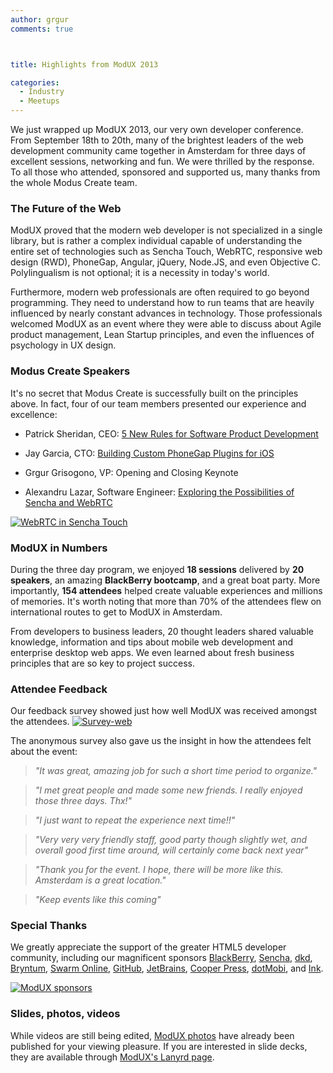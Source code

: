 ```yaml
---
author: grgur
comments: true



title: Highlights from ModUX 2013

categories:
  - Industry
  - Meetups
---
```


We just wrapped up ModUX 2013, our very own developer conference. From September 18th to 20th, many of the brightest leaders of the web development community came together in Amsterdam for three days of excellent sessions, networking and fun. We were thrilled by the response. To all those who attended, sponsored and supported us, many thanks from the whole Modus Create team.





### The Future of the Web





ModUX proved that the modern web developer is not specialized in a single library, but is rather a complex individual capable of understanding the entire set of technologies such as Sencha Touch, WebRTC, responsive web design (RWD), PhoneGap, Angular, jQuery, Node.JS, and even Objective C. Polylingualism is not optional; it is a necessity in today's world.





Furthermore, modern web professionals are often required to go beyond programming. They need to understand how to run teams that are heavily influenced by nearly constant advances in technology. Those professionals welcomed ModUX as an event where they were able to discuss about Agile product management, Lean Startup principles, and even the influences of psychology in UX design.





### Modus Create Speakers





It's no secret that Modus Create is successfully built on the principles above. In fact, four of our team members presented our experience and excellence:







  * Patrick Sheridan, CEO: [5 New Rules for Software Product Development](http://moduxcon.com/speakers.html###5rules)


  * Jay Garcia, CTO: [Building Custom PhoneGap Plugins for iOS](http://moduxcon.com/speakers.html###phonegap)


  * Grgur Grisogono, VP: Opening and Closing Keynote


  * Alexandru Lazar, Software Engineer: [Exploring the Possibilities of Sencha and WebRTC](http://moduxcon.com/speakers.html###webrtc)





[![WebRTC in Sencha Touch](../assets/uploads//2013/09/IMG_8035.jpg)](../assets/uploads//2013/09/IMG_8035.jpg)





### ModUX in Numbers





During the three day program, we enjoyed **18 sessions** delivered by **20 speakers**, an amazing **BlackBerry bootcamp**, and a great boat party. More importantly, **154 attendees** helped create valuable experiences and millions of memories. It's worth noting that more than 70% of the attendees flew on international routes to get to ModUX in Amsterdam.





From developers to business leaders, 20 thought leaders shared valuable knowledge, information and tips about mobile web development and enterprise desktop web apps. We even learned about fresh business principles that are so key to project success.





### Attendee Feedback





Our feedback survey showed just how well ModUX was received amongst the attendees. [![Survey-web](../assets/uploads//2013/09/Survey-web1.png)](../assets/uploads//2013/09/Survey-web.png)





The anonymous survey also gave us the insight in how the attendees felt about the event:





> 
  
> 
> _"It was great, amazing job for such a short time period to organize."_
> 
> 
  
  
> 
> _"I met great people and made some new friends. I really enjoyed those three days. Thx!"_
> 
> 
  
  
> 
> _"I just want to repeat the experience next time!!"_
> 
> 
  
  
> 
> _"Very very very friendly staff, good party though slightly wet, and overall good first time around, will certainly come back next year"_
> 
> 
  
  
> 
> _"Thank you for the event. I hope, there will be more like this. Amsterdam is a great location."_
> 
> 
  
  
> 
> _"Keep events like this coming"_
> 
> 






### Special Thanks





We greatly appreciate the support of the greater HTML5 developer community, including our magnificent sponsors [BlackBerry](http://blackberry.com), [Sencha](http://sencha.com), [dkd](http://dkd.de), [Bryntum](http://bryntum.com), [Swarm Online](http://swarmonline.com), [GitHub](http://github.com), [JetBrains](http://jetbrains.com), [Cooper Press](https://cooperpress.com/), [dotMobi](http://www.dotmobi.com/), and [Ink](http://inkmobility.com).





[![ModUX sponsors](../assets/uploads//2013/09/IMG_8062.jpg)](../assets/uploads//2013/09/IMG_8062.jpg)





### Slides, photos, videos





While videos are still being edited, [ModUX photos](http://www.flickr.com/photos/100853957@N03/sets/72157635797983005/) have already been published for your viewing pleasure. If you are interested in slide decks, they are available through [ModUX's Lanyrd page](http://lanyrd.com/2013/moduxconf/).



